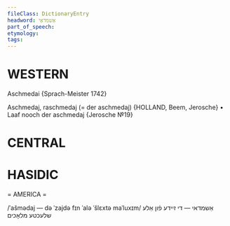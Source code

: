 ```yaml
---
fileClass: DictionaryEntry
headword: אַשמדאַי
part_of_speech: 
etymology: 
tags: 
---
```


WESTERN
========

Aschmedai {Sprach-Meister 1742}

Aschmedaj, raschmedaj (= der aschmedaj) {HOLLAND, Beem, Jerosche}
	•	Laaf nooch der aschmedaj {Jerosche №19}

CENTRAL
========

HASIDIC
=======
= AMERICA = 

/ˈašmədaj — də ˈzajdə fɪn ˈalə ˈšlɛxtə maˈluxɪm/ אַשמדאי — די זיידע פֿון אַלע שלעכטע מלאָכים
